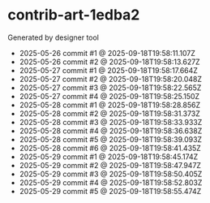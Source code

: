 # contrib-art-1edba2
Generated by designer tool
- 2025-05-26 commit #1 @ 2025-09-18T19:58:11.107Z
- 2025-05-26 commit #2 @ 2025-09-18T19:58:13.627Z
- 2025-05-27 commit #1 @ 2025-09-18T19:58:17.664Z
- 2025-05-27 commit #2 @ 2025-09-18T19:58:20.048Z
- 2025-05-27 commit #3 @ 2025-09-18T19:58:22.565Z
- 2025-05-27 commit #4 @ 2025-09-18T19:58:25.150Z
- 2025-05-28 commit #1 @ 2025-09-18T19:58:28.856Z
- 2025-05-28 commit #2 @ 2025-09-18T19:58:31.373Z
- 2025-05-28 commit #3 @ 2025-09-18T19:58:33.933Z
- 2025-05-28 commit #4 @ 2025-09-18T19:58:36.638Z
- 2025-05-28 commit #5 @ 2025-09-18T19:58:39.093Z
- 2025-05-28 commit #6 @ 2025-09-18T19:58:41.435Z
- 2025-05-29 commit #1 @ 2025-09-18T19:58:45.174Z
- 2025-05-29 commit #2 @ 2025-09-18T19:58:47.947Z
- 2025-05-29 commit #3 @ 2025-09-18T19:58:50.405Z
- 2025-05-29 commit #4 @ 2025-09-18T19:58:52.803Z
- 2025-05-29 commit #5 @ 2025-09-18T19:58:55.474Z
